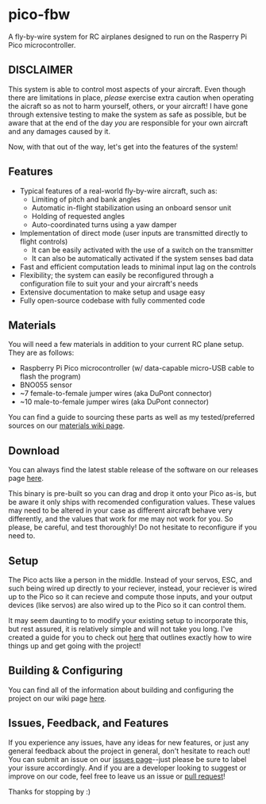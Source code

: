 # pico-fbw

A fly-by-wire system for RC airplanes designed to run on the Rasperry Pi Pico microcontroller.

## **DISCLAIMER**

This system is able to control most aspects of your aircraft. Even though there are limitations in place, *please* exercise extra caution when operating the aicraft so as not to harm yourself, others, or your aircraft! I have gone through extensive testing to make the system as safe as possible, but be aware that at the end of the day *you* are responsible for your own aircraft and any damages caused by it.

Now, with that out of the way, let's get into the features of the system!

## Features

- Typical features of a real-world fly-by-wire aircraft, such as:
  - Limiting of pitch and bank angles
  - Automatic in-flight stabilization using an onboard sensor unit
  - Holding of requested angles
  - Auto-coordinated turns using a yaw damper
- Implementation of direct mode (user inputs are transmitted directly to flight controls)
  - It can be easily activated with the use of a switch on the transmitter
  - It can also be automatically activated if the system senses bad data
- Fast and efficient computation leads to minimal input lag on the controls
- Flexibility; the system can easily be reconfigured through a configuration file to suit your and your aircraft's needs
- Extensive documentation to make setup and usage easy
- Fully open-source codebase with fully commented code

## Materials

You will need a few materials in addition to your current RC plane setup. They are as follows:

- Raspberry Pi Pico microcontroller (w/ data-capable micro-USB cable to flash the program)
- BNO055 sensor
- ~7 female-to-female jumper wires (aka DuPont connector)
- ~10 male-to-female jumper wires (aka DuPont connector)

You can find a guide to sourcing these parts as well as my tested/preferred sources on our [materials wiki page](https://github.com/MylesAndMore/pico-fbw/wiki/Materials).

## Download

You can always find the latest stable release of the software on our releases page [here](https://github.com/MylesAndMore/pico-fbw/releases/latest).

This binary is pre-built so you can drag and drop it onto your Pico as-is, but be aware it only ships with recomended configuration values. These values may need to be altered in your case as different aircraft behave very differently, and the values that work for me may not work for you. So please, be careful, and test thoroughly! Do not hesitate to reconfigure if you need to.

## Setup

The Pico acts like a person in the middle. Instead of your servos, ESC, and such being wired up directly to your reciever, instead, your reciever is wired up to the Pico so it can recieve and compute those inputs, and your output devices (like servos) are also wired up to the Pico so it can control them.

It may seem daunting to to modify your existing setup to incorporate this, but rest assured, it is relatively simple and will not take you long. I've created a guide for you to check out [here](https://github.com/MylesAndMore/pico-fbw/wiki/_Setup) that outlines exactly how to wire things up and get going with the project!

## Building & Configuring

You can find all of the information about building and configuring the project on our wiki page [here](https://github.com/MylesAndMore/pico-fbw/wiki/_Building-&-Configuring).

## Issues, Feedback, and Features

If you experience any issues, have any ideas for new features, or just any general feedback about the project in general, don't hesitate to reach out! You can submit an issue on our [issues page](https://github.com/MylesAndMore/pico-fbw/issues/new)--just please be sure to label your issure accordingly. And if you are a developer looking to suggest or improve on our code, feel free to leave us an issue or [pull request](https://github.com/MylesAndMore/pico-fbw/compare)!

Thanks for stopping by :)
